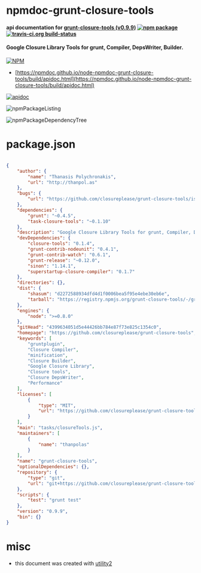 # npmdoc-grunt-closure-tools

#### api documentation for  [grunt-closure-tools (v0.9.9)](https://github.com/closureplease/grunt-closure-tools)  [![npm package](https://img.shields.io/npm/v/npmdoc-grunt-closure-tools.svg?style=flat-square)](https://www.npmjs.org/package/npmdoc-grunt-closure-tools) [![travis-ci.org build-status](https://api.travis-ci.org/npmdoc/node-npmdoc-grunt-closure-tools.svg)](https://travis-ci.org/npmdoc/node-npmdoc-grunt-closure-tools)

#### Google Closure Library Tools for grunt, Compiler, DepsWriter, Builder.

[![NPM](https://nodei.co/npm/grunt-closure-tools.png?downloads=true&downloadRank=true&stars=true)](https://www.npmjs.com/package/grunt-closure-tools)

- [https://npmdoc.github.io/node-npmdoc-grunt-closure-tools/build/apidoc.html](https://npmdoc.github.io/node-npmdoc-grunt-closure-tools/build/apidoc.html)

[![apidoc](https://npmdoc.github.io/node-npmdoc-grunt-closure-tools/build/screenCapture.buildCi.browser.%252Ftmp%252Fbuild%252Fapidoc.html.png)](https://npmdoc.github.io/node-npmdoc-grunt-closure-tools/build/apidoc.html)

![npmPackageListing](https://npmdoc.github.io/node-npmdoc-grunt-closure-tools/build/screenCapture.npmPackageListing.svg)

![npmPackageDependencyTree](https://npmdoc.github.io/node-npmdoc-grunt-closure-tools/build/screenCapture.npmPackageDependencyTree.svg)



# package.json

```json

{
    "author": {
        "name": "Thanasis Polychronakis",
        "url": "http://thanpol.as"
    },
    "bugs": {
        "url": "https://github.com/closureplease/grunt-closure-tools/issues"
    },
    "dependencies": {
        "grunt": "~0.4.5",
        "task-closure-tools": "~0.1.10"
    },
    "description": "Google Closure Library Tools for grunt, Compiler, DepsWriter, Builder.",
    "devDependencies": {
        "closure-tools": "0.1.4",
        "grunt-contrib-nodeunit": "0.4.1",
        "grunt-contrib-watch": "0.6.1",
        "grunt-release": "~0.12.0",
        "sinon": "1.14.1",
        "superstartup-closure-compiler": "0.1.7"
    },
    "directories": {},
    "dist": {
        "shasum": "d2272588934dfd4d1f0006bea5f95e4ebe30eb6e",
        "tarball": "https://registry.npmjs.org/grunt-closure-tools/-/grunt-closure-tools-0.9.9.tgz"
    },
    "engines": {
        "node": ">=0.8.0"
    },
    "gitHead": "4399634051d5e44426bb784e87f73e825c1354c0",
    "homepage": "https://github.com/closureplease/grunt-closure-tools",
    "keywords": [
        "gruntplugin",
        "Closure Compiler",
        "minification",
        "Closure Builder",
        "Google Closure Library",
        "Closure tools",
        "Closure DepsWriter",
        "Performance"
    ],
    "licenses": [
        {
            "type": "MIT",
            "url": "https://github.com/closureplease/grunt-closure-tools/blob/master/LICENSE-MIT"
        }
    ],
    "main": "tasks/closureTools.js",
    "maintainers": [
        {
            "name": "thanpolas"
        }
    ],
    "name": "grunt-closure-tools",
    "optionalDependencies": {},
    "repository": {
        "type": "git",
        "url": "git+https://github.com/closureplease/grunt-closure-tools.git"
    },
    "scripts": {
        "test": "grunt test"
    },
    "version": "0.9.9",
    "bin": {}
}
```



# misc
- this document was created with [utility2](https://github.com/kaizhu256/node-utility2)
